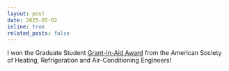 ```yaml
---
layout: post
date: 2025-05-02
inline: true
related_posts: false
---
```


I won the Graduate Student [Grant-in-Aid Award](https://www.ashrae.org/communities/student-zone/scholarships-and-grants/graduate-student-grant-in-aid-award-program) from the American Society of Heating, Refrigeration and Air-Conditioning Engineers!
